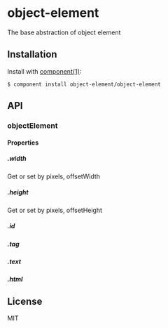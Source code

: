 
# object-element

  The base abstraction of object element

## Installation

  Install with [component(1)](http://component.io):

    $ component install object-element/object-element

## API
### objectElement
#### Properties
##### .width
Get or set by pixels, offsetWidth

##### .height
Get or set by pixels, offsetHeight

##### .id
##### .tag
##### .text
##### .html


## License

  MIT
